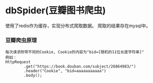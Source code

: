 dbSpider(豆瓣图书爬虫)
================
使用了redis作为缓存，实现分布式爬取数据。
爬取的结果存在mysql中。

### 豆瓣爬虫原理
```
每次请求附带不同的Cookie, Cookie的内容为"bid=[随机的11位长度字符串]"
例如：
HttpRequest
        .get("https://book.douban.com/subject/26864983/")
        .header("Cookie", "bid=aaaaaaaaaaa")
        .body();
```